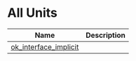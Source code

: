 # All Units


| Name | Description |
|---|---|
| [ok_interface_implicit](ok_interface_implicit.md) |   |


